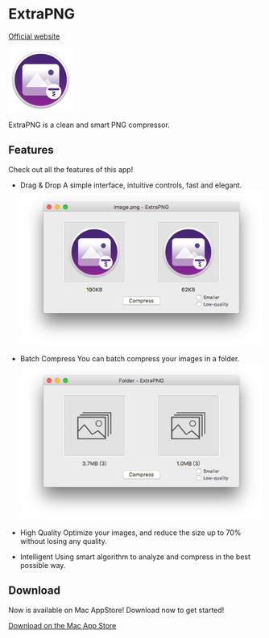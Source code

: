 # ExtraPNG
[Official website](http://www.lochunto.com/ExtraPNG/)

![](ExtraPNG.png)


ExtraPNG is a clean and smart PNG compressor.


## Features
Check out all the features of this app!

* Drag & Drop
A simple interface, intuitive controls, fast and elegant.
![](interface-drag.png)

* Batch Compress
You can batch compress your images in a folder.
![](interface-batch.png)


* High Quality
Optimize your images, and reduce the size up to 70% without losing any quality.

* Intelligent
Using smart algorithm to analyze and compress in the best possible way.

## Download
Now is available on Mac AppStore! Download now to get started!

[Download on the Mac App Store](https://itunes.apple.com/us/app/extrapng/id1239657709?l=zh&ls=1&mt=12)

